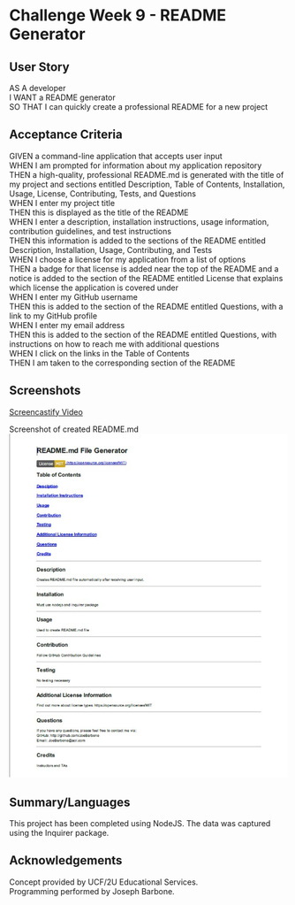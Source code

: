 # Challenge Week 9 - README Generator

## User Story
AS A developer  
I WANT a README generator  
SO THAT I can quickly create a professional README for a new project

## Acceptance Criteria
GIVEN a command-line application that accepts user input  
WHEN I am prompted for information about my application repository  
THEN a high-quality, professional README.md is generated with the title of my project and sections entitled Description, Table of Contents, Installation, Usage, License, Contributing, Tests, and Questions  
WHEN I enter my project title  
THEN this is displayed as the title of the README  
WHEN I enter a description, installation instructions, usage information, contribution guidelines, and test instructions  
THEN this information is added to the sections of the README entitled Description, Installation, Usage, Contributing, and Tests  
WHEN I choose a license for my application from a list of options  
THEN a badge for that license is added near the top of the README and a notice is added to the section of the README entitled License that explains which license the application is covered under  
WHEN I enter my GitHub username  
THEN this is added to the section of the README entitled Questions, with a link to my GitHub profile  
WHEN I enter my email address  
THEN this is added to the section of the README entitled Questions, with instructions on how to reach me with additional questions  
WHEN I click on the links in the Table of Contents  
THEN I am taken to the corresponding section of the README  

## Screenshots
[Screencastify Video](https://drive.google.com/file/d/1HEynDCQzrT6B0wcpbshwqDI4Qcx08p5w/view)

Screenshot of created README.md
![created README.md file](images/screenshot-readme-file.jpg)

## Summary/Languages
This project has been completed using NodeJS. The data was captured using the Inquirer package. 

## Acknowledgements
Concept provided by UCF/2U Educational Services.  
Programming performed by Joseph Barbone.

